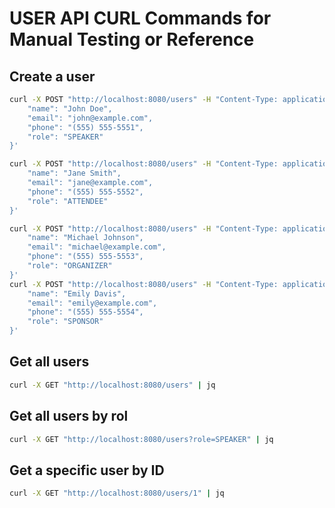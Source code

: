 # USER API CURL Commands for Manual Testing or Reference

## Create a user

```bash
curl -X POST "http://localhost:8080/users" -H "Content-Type: application/json" -d '{
    "name": "John Doe",
    "email": "john@example.com",
    "phone": "(555) 555-5551",
    "role": "SPEAKER"
}'

curl -X POST "http://localhost:8080/users" -H "Content-Type: application/json" -d '{
    "name": "Jane Smith",
    "email": "jane@example.com",
    "phone": "(555) 555-5552",
    "role": "ATTENDEE"
}'

curl -X POST "http://localhost:8080/users" -H "Content-Type: application/json" -d '{
    "name": "Michael Johnson",
    "email": "michael@example.com",
    "phone": "(555) 555-5553",
    "role": "ORGANIZER"
}'
curl -X POST "http://localhost:8080/users" -H "Content-Type: application/json" -d '{
    "name": "Emily Davis",
    "email": "emily@example.com",
    "phone": "(555) 555-5554",
    "role": "SPONSOR"
}'
```

## Get all users

```bash
curl -X GET "http://localhost:8080/users" | jq
```

## Get all users by rol

```bash
curl -X GET "http://localhost:8080/users?role=SPEAKER" | jq
```

## Get a specific user by ID

```bash
curl -X GET "http://localhost:8080/users/1" | jq
```